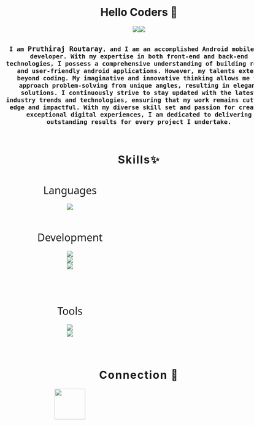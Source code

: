 <div style="width:90vw;display:flex;justify-content:center; ">
<!--     <img alt="" style="fill:cover;max-height:300px;" src="https://repository-images.githubusercontent.com/588181932/e36ec678-7984-4cdd-8e4c-a3932772ff8e"></img> -->
</div>

<br>
<h1 style="width: 90vw;text-align: center;">Hello Coders 👋</h1>

<div style="width: 90vw; display:flex; justify-content:center;">
    <img src="https://readme-typing-svg.demolab.com?font=Fira+Code&duration=1&pause=1000&color=33F765&width=100&size=25&height=30&repeat=false&vCenter=true&lines=I+am+a" style="height:auto;text-align:center;"></img>
    <img src="https://readme-typing-svg.demolab.com?font=Fira+Code&duration=2000&pause=500&color=33F765&vCenter=true&size=25&width=150&height=30&lines=Programmer;Developer" style="height:auto;text-align:center;"></img>
</div>
<br>

<div style="width:90vw;display:flex;justify-content:center;align-items:center;position:relative;">
<p style="text-align: center;padding-left: 20px;padding-right: 20px;max-width:700px; font-family: 'Fira Code', monospace; font-weight: 600; font-size:16px">
I am <span style="font-size:18px">Pruthiraj Routaray</span>, and I am an accomplished Android mobile app 
developer. With my expertise in both front-end and back-end technologies, I possess a comprehensive 
understanding of building robust and user-friendly android applications. However, my talents extend 
beyond coding. My imaginative and innovative thinking allows me to approach problem-solving from
unique angles, resulting in elegant solutions. I continuously strive to stay updated with the 
latest industry trends and technologies, ensuring that my work remains cutting-edge and impactful. 
With my diverse skill set and passion for creating exceptional digital experiences, I am dedicated to
delivering outstanding results for every project I undertake.
</p>
</div>
<br>
<h1 style="width: 90vw;text-align: center; letter-spacing:2px">Skills✨</h1>

<p align="center" style="font-family: 'Segoe UI', Tahoma, Geneva, Verdana, sans-serif;font-size:27px;">
    <span style="line-height:70px">Languages</span> 
    <br>
    <img src="https://skillicons.dev/icons?i=c,cpp,cs,java,kotlin,python,html" /> 
    <br><br>
    <span style="line-height:70px">Development</span> 
    <br>
    <img src="https://skillicons.dev/icons?i=mongodb,aws,docker,firebase,kafka" /><br>
    <img src="https://skillicons.dev/icons?i=mysql,nginx,redis,graphql" /><br>
    <img src="https://skillicons.dev/icons?i=sass,sqlite,dynamodb,dotnet,azure" /><br>
    <br><br>
    <span style="line-height:70px">Tools</span> 
    <br>
    <img src="https://skillicons.dev/icons?i=vscode,androidstudio,git,github,gradle,maven,figma" /><br>
    <img src="https://skillicons.dev/icons?i=gitlab,idea,postman,stackoverflow,visualstudio" /><br>
</p>

<br>

<h1 style="width: 90vw;text-align: center; letter-spacing:2px">Connection 📡</h1>
<p align="center">
    <a href="https://www.linkedin.com/in/pruthiraj-35573562139p/"> <img style="width:80px;aspect-ration:1/1;" src="https://cdn3d.iconscout.com/3d/free/thumb/free-linkedin-2950130-2447889.png"></img></a>
</div>
</div>
